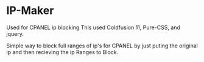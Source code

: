 # IP-Maker
Used for CPANEL ip blocking
This used Coldfusion 11, Pure-CSS, and jquery.

Simple way to block full ranges of ip's for CPANEL by just puting the original ip and then recieving the ip Ranges to Block.
